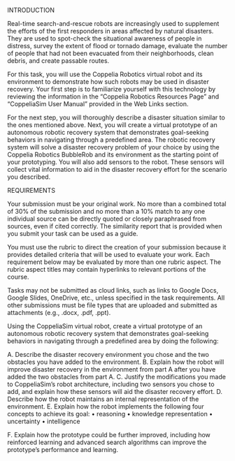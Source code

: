 INTRODUCTION

Real-time search-and-rescue robots are increasingly used to supplement the efforts of the first responders in areas affected by natural disasters. They are used to spot-check the situational awareness of people in distress, survey the extent of flood or tornado damage, evaluate the number of people that had not been evacuated from their neighborhoods, clean debris, and create passable routes.

For this task, you will use the Coppelia Robotics virtual robot and its environment to demonstrate how such robots may be used in disaster recovery. Your first step is to familiarize yourself with this technology by reviewing the information in the “Coppelia Robotics Resources Page” and “CoppeliaSim User Manual” provided in the Web Links section.

For the next step, you will thoroughly describe a disaster situation similar to the ones mentioned above. Next, you will create a virtual prototype of an autonomous robotic recovery system that demonstrates goal-seeking behaviors in navigating through a predefined area. The robotic recovery system will solve a disaster recovery problem of your choice by using the Coppelia Robotics BubbleRob and its environment as the starting point of your prototyping. You will also add sensors to the robot. These sensors will collect vital information to aid in the disaster recovery effort for the scenario you described.

REQUIREMENTS

Your submission must be your original work. No more than a combined total of 30% of the submission and no more than a 10% match to any one individual source can be directly quoted or closely paraphrased from sources, even if cited correctly. The similarity report that is provided when you submit your task can be used as a guide.

You must use the rubric to direct the creation of your submission because it provides detailed criteria that will be used to evaluate your work. Each requirement below may be evaluated by more than one rubric aspect. The rubric aspect titles may contain hyperlinks to relevant portions of the course.

Tasks may not be submitted as cloud links, such as links to Google Docs, Google Slides, OneDrive, etc., unless specified in the task requirements. All other submissions must be file types that are uploaded and submitted as attachments (e.g., .docx, .pdf, .ppt).

Using the CoppeliaSim virtual robot, create a virtual prototype of an autonomous robotic recovery system that demonstrates goal-seeking behaviors in navigating through a predefined area by doing the following: 

A.  Describe the disaster recovery environment you chose and the two obstacles you have added to the environment. 
B.  Explain how the robot will improve disaster recovery in the environment from part A after you have added the two obstacles from part A. 
C.  Justify the modifications you made to CoppeliaSim’s robot architecture, including two sensors you chose to add, and explain how these sensors will aid the disaster recovery effort. 
D.  Describe how the robot maintains an internal representation of the environment. 
E.  Explain how the robot implements the following four concepts to achieve its goal: 
•   reasoning 
•   knowledge representation 
•   uncertainty 
•   intelligence 

F.  Explain how the prototype could be further improved, including how reinforced learning and advanced search algorithms can improve the prototype’s performance and learning. 
